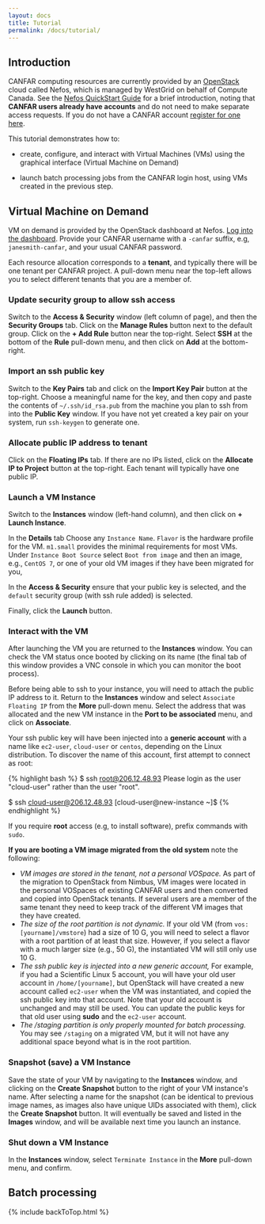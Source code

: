 ```yaml
---
layout: docs
title: Tutorial
permalink: /docs/tutorial/
---
```


## Introduction

CANFAR computing resources are currently provided by an [OpenStack](www.openstack.org) cloud called Nefos, which is managed by WestGrid on behalf of Compute Canada. See the [Nefos QuickStart Guide](https://www.westgrid.ca/support/quickstart/Nefos) for a brief introduction, noting that **CANFAR users already have accounts** and do not need to make separate access requests. If you do not have a CANFAR account [register for one here]({{site.basepath}}/docs/register).

This tutorial demonstrates how to:

* create, configure, and interact with Virtual Machines (VMs) using the graphical interface (Virtual Machine on Demand)

* launch batch processing jobs from the CANFAR login host, using VMs created in the previous step.


## Virtual Machine on Demand

VM on demand is provided by the OpenStack dashboard at Nefos. [Log into the dashboard](https://nefos.westgrid.ca). Provide your CANFAR username with a ```-canfar``` suffix, e.g, ```janesmith-canfar```, and your usual CANFAR password.

Each resource allocation corresponds to a **tenant**, and typically there will be one tenant per CANFAR project. A pull-down menu near the top-left allows you to select different tenants that you are a member of.

### Update security group to allow ssh access

Switch to the **Access & Security** window (left column of page), and then the **Security Groups** tab. Click on the **Manage Rules** button next to the default group. Click on the **+ Add Rule** button near the top-right. Select **SSH** at the bottom of the **Rule** pull-down menu, and then click on **Add** at the bottom-right.

### Import an ssh public key

Switch to the **Key Pairs** tab and click on the **Import Key Pair** button at the top-right. Choose a meaningful name for the key, and then copy and paste the contents of ```~/.ssh/id_rsa.pub``` from the machine you plan to ssh from into the **Public Key** window. If you have not yet created a key pair on your system, run ```ssh-keygen``` to generate one.

### Allocate public IP address to tenant

Click on the **Floating IPs** tab. If there are no IPs listed, click on the **Allocate IP to Project** button at the top-right. Each tenant will typically have one public IP.

### Launch a VM Instance

Switch to the **Instances** window (left-hand column), and then click on **+ Launch Instance**.

In the **Details** tab Choose any ```Instance Name```. ```Flavor``` is the hardware profile for the VM. ```m1.small``` provides the minimal requirements for most VMs. Under ```Instance Boot Source``` select ```Boot from image``` and then an image, e.g., ```CentOS 7```, or one of your old VM images if they have been migrated for you,

In the **Access & Security** ensure that your public key is selected, and the ```default``` security group (with ssh rule added) is selected.

Finally, click the **Launch** button.

### Interact with the VM

After launching the VM you are returned to the **Instances** window. You can check the VM status once booted by clicking on its name (the final tab of this window provides a VNC console in which you can monitor the boot process).

Before being able to ssh to your instance, you will need to attach the public IP address to it. Return to the **Instances** window and select ```Associate Floating IP``` from the **More** pull-down menu. Select the address that was allocated and the new VM instance in the **Port to be associated** menu, and click on **Associate**.

Your ssh public key will have been injected into a **generic account** with a name like ```ec2-user```, ```cloud-user``` or ```centos```, depending on the Linux distribution. To discover the name of this account, first attempt to connect as root:

{% highlight bash %}
$ ssh root@206.12.48.93
Please login as the user "cloud-user" rather than the user "root".

$ ssh cloud-user@206.12.48.93
[cloud-user@new-instance ~]$
{% endhighlight %}

If you require **root** access (e.g, to install software), prefix commands with ```sudo```.

**If you are booting a VM image migrated from the old system** note the following:
  * *VM images are stored in the tenant, not a personal VOSpace.* As part of the migration to OpenStack from Nimbus, VM images were located in the personal VOSpaces of existing CANFAR users and then converted and copied into OpenStack tenants. If several users are a member of the same tenant they need to keep track of the different VM images that they have created.
  * *The size of the root partition is not dynamic.* If your old VM (from ```vos:[yourname]/vmstore```) had a size of 10 G, you will need to select a flavor with a root partition of at least that size. However, if you select a flavor with a much larger size (e.g., 50 G), the instantiated VM will still only use 10 G.
  * *The ssh public key is injected into a new generic account,* For example, if you had a Scientific Linux 5 account, you will have your old user account in ```/home/[yourname]```, but OpenStack will have created a new account called ```ec2-user``` when the VM was instantiated, and copied the ssh public key into that account. Note that your old account is unchanged and may still be used. You can update the public keys for that old user using **sudo** and the ```ec2-user``` account.
  * *The /staging partition is only properly mounted for batch processing.* You may see ```/staging``` on a migrated VM, but it will not have any additional space beyond what is in the root partition.

### Snapshot (save) a VM Instance

Save the state of your VM by navigating to the **Instances** window, and clicking on the **Create Snapshot** button to the right of your VM instance's name. After selecting a name for the snapshot (can be identical to previous image names, as images also have unique UIDs associated with them), click the **Create Snapshot** button. It will eventually be saved and listed in the **Images** window, and will be available next time you launch an instance.

### Shut down a VM Instance

In the **Instances** window, select ```Terminate Instance``` in the **More** pull-down menu, and confirm.

## Batch processing



{% include backToTop.html %}
